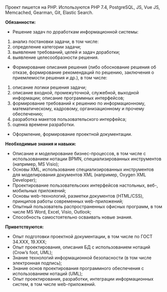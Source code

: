 
Проект пишется на PHP. Используются PHP 7.4, PostgreSQL, JS, Vue JS, Memcached, Gearman, Git, Elastic Search.

**Обязанности:**

- Решение задач по доработкам информационной системы:

1. анализ постановки задачи, в том числе:
2. определение категории задачи;
3. выявление требований, целей и задач доработки;
4. выявление целесообразности решения.

- Формирование описания решения (либо обоснование решения об отказе, формирование рекомендаций по решению, заключения о приемлемости решения и др.), в том числе:

1. описание логики решения задачи;
2. описание входной, промежуточной, служебной, выходной информации; описание программных интерфейсов;
3. формирование требований к решению по информационному, математическому, кадровому, организационному и прочему обеспечению;
4. разработка макетов пользовательского интерфейса;
5. оценка времени разработки.

- Оформление, формирование проектной документации.

**Необходимые знания и навыки:**

- Описание и моделирование бизнес-процессов, в том числе с использованием нотации BPMN, специализированных инструментов (например, MS Visio);
- Основы XML, использование специализированных инструментов для моделирования документов XML (например, Oxygen XML Developer);
- Проектирование пользовательских интерфейсов настольных, веб-, мобильных приложений;
- Основы web-технологий, разметки документов (HTML/CSS), принципов работы современных web-приложений;
- Опытный пользователь распространенных офисных программ, в том числе MS Word, Excel, Visio, Outlook;
- Способность самостоятельно осваивать новые знания.

**Приветствуются:**

- Опыт подготовки проектной документации, в том числе по ГОСТ 34.ХХХ, 19.ХХХ;
- Опыт проектирования, описания БД с использованием нотаций (Crow’s foot, UML);
- Знание технологий информационной безопасности (в том числе электронная подпись);
- Знание основ проектирования программного обеспечения c использованием нотаций (UML);
- Опыт проектирования, разработки, интеграции информационных систем, в том числе web-приложений.